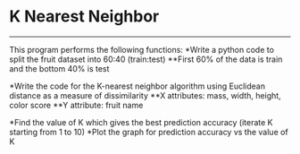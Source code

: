 # K Nearest Neighbor
***
This program performs the following functions:
*Write a python code to split the fruit dataset into 60:40 (train:test)
**First 60% of the data is train and the bottom 40% is test

*Write the code for the K-nearest neighbor algorithm using Euclidean distance as a measure of dissimilarity
**X attributes: mass, width, height, color score
**Y attribute: fruit name

*Find the value of K which gives the best prediction accuracy (iterate K starting from 1 to 10)
*Plot the graph for prediction accuracy vs the value of K
